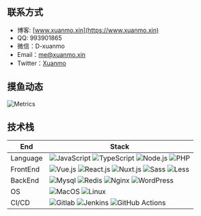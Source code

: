 ## 联系方式

- 博客: [www.xuanmo.xin](https://www.xuanmo.xin)
- QQ: 993901865
- 微信：D-xuanmo
- Email：me@xuanmo.xin
- Twitter：[Xuanmo](https://twitter.com/Xuanmo_d)

## 摸鱼动态

![Metrics](/github-metrics.svg)

## 技术栈
|End|Stack|
|---|---|
|Language|<img alt="JavaScript" src="https://img.shields.io/badge/-JavaScript-F7DF1E?style=flat&logo=JavaScript&logoColor=white" /> <img alt="TypeScript" src="https://img.shields.io/badge/-TypeScript-3178C6?style=flat&logo=TypeScript&logoColor=white" /> <img alt="Node.js" src="https://img.shields.io/badge/-Node.js-339933?style=flat&logo=Node.js&logoColor=white" /> <img alt="PHP" src="https://img.shields.io/badge/-PHP-777BB4?style=flat&logo=php&logoColor=white" />|
|FrontEnd|<img alt="Vue.js" src="https://img.shields.io/badge/-Vue.js-4FC08D?style=flat&logo=Vue.js&logoColor=white" /> <img alt="React.js" src="https://img.shields.io/badge/-React.js-61dafb?style=flat&logo=React&logoColor=white" /> <img alt="Nuxt.js" src="https://img.shields.io/badge/-Nuxt.js-00C58E?style=flat&logo=Nuxt.js&logoColor=white" /> <img alt="Sass" src="https://img.shields.io/badge/-Sass-CC6699?style=flat&logo=Sass&logoColor=white" /> <img alt="Less" src="https://img.shields.io/badge/-Less-1D365D?style=flat&logo=Less&logoColor=white" />|
|BackEnd|<img alt="Mysql" src="https://img.shields.io/badge/-Mysql-4479A1?style=flat&logo=mysql&logoColor=white" /> <img alt="Redis" src="https://img.shields.io/badge/-Redis-DC382D?style=flat&logo=redis&logoColor=white" /> <img alt="Nginx" src="https://img.shields.io/badge/-Nginx-269539?style=flat&logo=nginx&logoColor=white" /> <img alt="WordPress" src="https://img.shields.io/badge/-WordPress-21759B?style=flat&logo=WordPress&logoColor=white" />|
|OS|<img alt="MacOS" src="https://img.shields.io/badge/-MacOS-000000?style=flat&logo=apple&logoColor=white" /> <img alt="Linux" src="https://img.shields.io/badge/-Linux-FCC624?style=flat&logo=linux&logoColor=white" />|
|CI/CD|<img alt="Gitlab" src="https://img.shields.io/badge/-CI/CD-CA121?style=flat&logo=Gitlab&logoColor=white" /> <img alt="Jenkins" src="https://img.shields.io/badge/-Jenkins-D24939?style=flat&logo=Jenkins&logoColor=white" /> <img alt="GitHub Actions" src="https://img.shields.io/badge/-GitHub Actions-2088FF?style=flat&logo=github-actions&logoColor=white" />|
